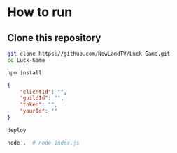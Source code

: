 # How to run

## Clone this repository

```sh
git clone https://github.com/NewLandTV/Luck-Game.git
cd Luck-Game
```

```sh
npm install
```

```json
{
    "clientId": "",
    "guildId": "",
    "token": "",
    "yourId": ""
}
```

```sh
deploy
```

```sh
node .  # node index.js
```
